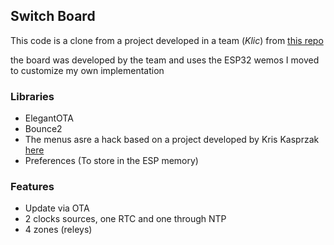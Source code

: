 ## Switch Board

This code is a clone from a project developed in a team (*Klic*) from [this repo](https://github.com/klicGdl/KlicIrrigationSystemFab2/)

the board was developed by the team and uses the ESP32 wemos 
I moved to customize my own implementation


### Libraries

- ElegantOTA
- Bounce2
- The menus asre a hack based on a project developed by Kris Kasprzak [here](https://github.com/KrisKasprzak/ILI9341_t3_Menu)
- Preferences (To store in the ESP memory)

### Features

- Update via OTA
- 2 clocks sources, one RTC and one through NTP
- 4 zones (releys)
